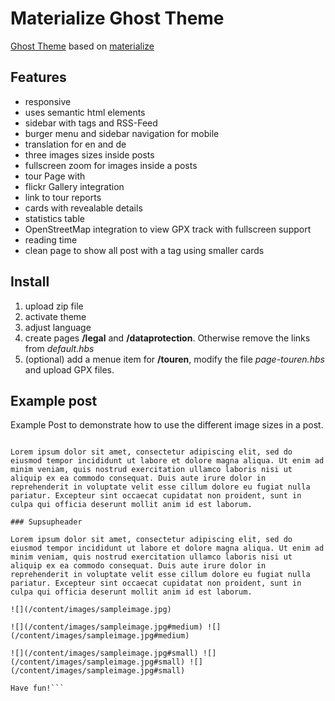 # Materialize Ghost Theme
[Ghost Theme](http://www.ghost.io) based on [materialize](http://materializecss.com/)

## Features
* responsive
* uses semantic html elements
* sidebar with tags and RSS-Feed
* burger menu and sidebar navigation for mobile
* translation for en and de
* three images sizes inside posts
* fullscreen zoom for images inside a posts
* tour Page with
 * flickr Gallery integration
 * link to tour reports
 * cards with revealable details
 * statistics table
 * OpenStreetMap integration to view GPX track with fullscreen support
* reading time
* clean page to show all post with a tag using smaller cards


## Install

1. upload zip file
1. activate theme
1. adjust language
1. create pages **/legal** and **/dataprotection**. Otherwise remove the links from _default.hbs_
1. (optional) add a menue item for **/touren**, modify the file _page-touren.hbs_ and upload GPX files.

## Example post

Example Post to demonstrate how to use the different image sizes in a post.

```##  Subheader

Lorem ipsum dolor sit amet, consectetur adipiscing elit, sed do eiusmod tempor incididunt ut labore et dolore magna aliqua. Ut enim ad minim veniam, quis nostrud exercitation ullamco laboris nisi ut aliquip ex ea commodo consequat. Duis aute irure dolor in reprehenderit in voluptate velit esse cillum dolore eu fugiat nulla pariatur. Excepteur sint occaecat cupidatat non proident, sunt in culpa qui officia deserunt mollit anim id est laborum.

### Supsupheader

Lorem ipsum dolor sit amet, consectetur adipiscing elit, sed do eiusmod tempor incididunt ut labore et dolore magna aliqua. Ut enim ad minim veniam, quis nostrud exercitation ullamco laboris nisi ut aliquip ex ea commodo consequat. Duis aute irure dolor in reprehenderit in voluptate velit esse cillum dolore eu fugiat nulla pariatur. Excepteur sint occaecat cupidatat non proident, sunt in culpa qui officia deserunt mollit anim id est laborum.

![](/content/images/sampleimage.jpg)

![](/content/images/sampleimage.jpg#medium) ![](/content/images/sampleimage.jpg#medium)

![](/content/images/sampleimage.jpg#small) ![](/content/images/sampleimage.jpg#small) ![](/content/images/sampleimage.jpg#small)

Have fun!```
